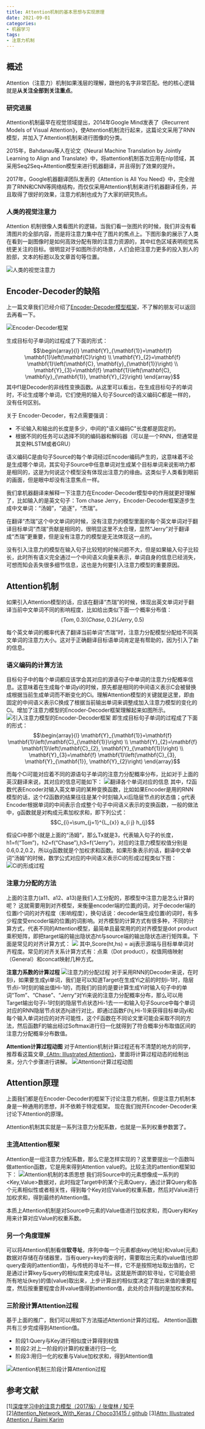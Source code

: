 ```yaml
---
title: Attention机制的基本思想与实现原理
date: 2021-09-01
categories:
- 机器学习
tags:
- 注意力机制
---
```


## 概述
Attention（注意力）机制如果浅层的理解，跟他的名字非常匹配。他的核心逻辑就是**从关注全部到关注重点**。

### 研究进展
Attention机制最早在视觉领域提出，2014年Google Mind发表了《Recurrent Models of Visual Attention》，使Attention机制流行起来，这篇论文采用了RNN模型，并加入了Attention机制来进行图像的分类。

2015年，Bahdanau等人在论文《Neural Machine Translation by Jointly Learning to Align and Translate》中，将attention机制首次应用在nlp领域，其采用Seq2Seq+Attention模型来进行机器翻译，并且得到了效果的提升。

2017年，Google机器翻译团队发表的《Attention is All You Need》中，完全抛弃了RNN和CNN等网络结构，而仅仅采用Attention机制来进行机器翻译任务，并且取得了很好的效果，注意力机制也成为了大家的研究热点。

### 人类的视觉注意力
Attention 机制很像人类看图片的逻辑，当我们看一张图片的时候，我们并没有看清图片的全部内容，而是将注意力集中在了图片的焦点上。下图形象的展示了人类在看到一副图像时是如何高效分配有限的注意力资源的，其中红色区域表明视觉系统更关注的目标。很明显对于如图所示的场景，人们会把注意力更多的投入到人的脸部，文本的标题以及文章首句等位置。

![人类的视觉注意力](https://imzhanghao.oss-cn-qingdao.aliyuncs.com/img/20210526141037.png)

## Encoder-Decoder的缺陷
上一篇文章我们已经介绍了[Encoder-Decoder模型框架](https://imzhanghao.com/2021/08/26/encoder-decoder/)，不了解的朋友可以返回去再看一下。

![Encoder-Decoder框架](https://imzhanghao.oss-cn-qingdao.aliyuncs.com/img/20210526143504.png)

生成目标句子单词的过程成了下面的形式：
$$\begin{array}{l}
\mathbf{Y}_{\mathbf{1}}=\mathbf{f} \mathbf{1}\left(\mathbf{C}\right) \\
\mathbf{Y}_{2}=\mathbf{f} \mathbf{1}\left(\mathbf{C}, \mathbf{y}_{\mathbf{1}}\right) \\
\mathbf{Y}_{3}=\mathbf{f} \mathbf{1}\left(\mathbf{C}, \mathbf{y}_{\mathbf{1}}, \mathbf{Y}_{2}\right)
\end{array}$$
其中f1是Decoder的非线性变换函数。从这里可以看出，在生成目标句子的单词时，不论生成哪个单词，它们使用的输入句子Source的语义编码C都是一样的，没有任何区别。

关于 Encoder-Decoder，有2点需要强调：
- 不论输入和输出的长度是多少，中间的"语义编码C"长度都是固定的。
- 根据不同的任务可以选择不同的编码器和解码器（可以是一个RNN，但通常是其变种LSTM或者GRU）

语义编码C是由句子Source的每个单词经过Encoder编码产生的，这意味着不论是生成哪个单词，其实句子Source中任意单词对生成某个目标单词来说影响力都是相同的，这是为何说这个模型没有体现出注意力的缘由。这类似于人类看到眼前的画面，但是眼中却没有注意焦点一样。

我们拿机器翻译来解释一下注意力在Encoder-Decoder模型中的作用就更好理解了，比如输入的是英文句子：Tom chase Jerry，Encoder-Decoder框架逐步生成中文单词：“汤姆”，“追逐”，“杰瑞”。

在翻译“杰瑞”这个中文单词的时候，没有注意力的模型里面的每个英文单词对于翻译目标单词“杰瑞”贡献是相同的，很明显这里不太合理，显然“Jerry”对于翻译成“杰瑞”更重要，但是没有注意力的模型是无法体现这一点的。

没有引入注意力的模型在输入句子比较短的时候问题不大，但是如果输入句子比较长，此时所有语义完全通过一个中间语义向量来表示，单词自身的信息已经消失，可想而知会丢失很多细节信息，这也是为何要引入注意力模型的重要原因。

## Attention机制
如果引入Attention模型的话，应该在翻译“杰瑞”的时候，体现出英文单词对于翻译当前中文单词不同的影响程度，比如给出类似下面一个概率分布值：
$$(Tom,0.3) (Chase,0.2) (Jerry,0.5)$$

每个英文单词的概率代表了翻译当前单词“杰瑞”时，注意力分配模型分配给不同英文单词的注意力大小。这对于正确翻译目标语单词肯定是有帮助的，因为引入了新的信息。

### 语义编码的计算方法
目标句子中的每个单词都应该学会其对应的源语句子中单词的注意力分配概率信息。这意味着在生成每个单词yi的时候，原先都是相同的中间语义表示C会被替换成根据当前生成单词而不断变化的Ci。理解Attention模型的关键就是这里，即由固定的中间语义表示C换成了根据当前输出单词来调整成加入注意力模型的变化的Ci。增加了注意力模型的Encoder-Decoder框架理解起来如图所示。
![引入注意力模型的Encoder-Decoder框架](https://imzhanghao.oss-cn-qingdao.aliyuncs.com/img/20210526150157.png)
即生成目标句子单词的过程成了下面的形式：
$$\begin{array}{l}
\mathbf{Y}_{\mathbf{1}}=\mathbf{f} \mathbf{1}\left(\mathbf{C}_{\mathbf{1}}\right) \\
\mathbf{Y}_{2}=\mathbf{f} \mathbf{1}\left(\mathbf{C}_{2}, \mathbf{Y}_{\mathbf{1}}\right) \\
\mathbf{Y}_{3}=\mathbf{f} \mathbf{1}\left(\mathbf{C}_{3}, \mathbf{Y}_{\mathbf{1}}, \mathbf{Y}_{2}\right)
\end{array}$$

而每个Ci可能对应着不同的源语句子单词的注意力分配概率分布，比如对于上面的英汉翻译来说，其对应的信息可能如下：
![翻译各个单词对应的信息](https://imzhanghao.oss-cn-qingdao.aliyuncs.com/img/20210526150927.png)
其中，f2函数代表Encoder对输入英文单词的某种变换函数，比如如果Encoder是用的RNN模型的话，这个f2函数的结果往往是某个时刻输入xi后隐层节点的状态值；g代表Encoder根据单词的中间表示合成整个句子中间语义表示的变换函数，一般的做法中，g函数就是对构成元素加权求和，即下列公式：
$$C_{i}=\sum_{j=1}^{L_{x}} a_{i j} h_{j}$$

假设Ci中那个i就是上面的“汤姆”，那么Tx就是3，代表输入句子的长度，h1=f(“Tom”)，h2=f(“Chase”),h3=f(“Jerry”)，对应的注意力模型权值分别是0.6,0.2,0.2，所以g函数就是个加权求和函数。如果形象表示的话，翻译中文单词“汤姆”的时候，数学公式对应的中间语义表示Ci的形成过程类似下图：
![Ci的形成过程](https://imzhanghao.oss-cn-qingdao.aliyuncs.com/img/20210526152842.png)

### 注意力分配的方法
上面的注意力(a11、a12、a13)是我们人工分配的，那模型中注意力是怎么计算的呢？
这就需要用到对齐模型，来衡量encoder端的位置j的词，对于decoder端的位置i个词的对齐程度（影响程度），换句话说：decoder端生成位置i的词时，有多少程度受encoder端的位置j的词影响。对齐模型的计算方式有很多种，不同的计算方式，代表不同的Attention模型，最简单且最常用的的对齐模型是dot product乘积矩阵，即把target端的输出隐状态ht与source端的输出隐状态进行矩阵乘。下面是常见的对齐计算方式：
![](https://imzhanghao.oss-cn-qingdao.aliyuncs.com/img/20210526154026.png)
其中,Score(ht,hs) = aij表示源端与目标单单词对齐程度。常见的对齐关系计算方式有：点乘（Dot product），权值网络映射（General）和concat映射几种方式。

**注意力系数的计算过程**
![注意力的分配过程](https://imzhanghao.oss-cn-qingdao.aliyuncs.com/img/202109030614911.png)
对于采用RNN的Decoder来说，在时刻i，如果要生成yi单词，我们是可以知道Target在生成Yi之前的时刻i-1时，隐层节点i-1时刻的输出值Hi-1的，而我们的目的是要计算生成Yi时输入句子中的单词“Tom”、“Chase”、“Jerry”对Yi来说的注意力分配概率分布，那么可以用Target输出句子i-1时刻的隐层节点状态Hi-1去一一和输入句子Source中每个单词对应的RNN隐层节点状态hj进行对比，即通过函数F(hj,Hi-1)来获得目标单词yi和每个输入单词对应的对齐可能性，这个F函数在不同论文里可能会采取不同的方法，然后函数F的输出经过Softmax进行归一化就得到了符合概率分布取值区间的注意力分配概率分布数值。

**Attention计算过程动图**
对于Attention机制计算过程还有不清楚的地方的同学，推荐看这篇文章[《Attn: Illustrated Attention》](https://towardsdatascience.com/attn-illustrated-attention-5ec4ad276ee3#0458)，里面将计算过程动态的绘制出来，分六个步骤进行讲解。
![Attention计算过程动图](https://imzhanghao.oss-cn-qingdao.aliyuncs.com/img/202109030859123.gif)

## Attention原理
上面我们都是在Encoder-Decoder的框架下讨论注意力机制，但是注意力机制本身是一种通用的思想，并不依赖于特定框架。
现在我们抛开Encoder-Decoder来讨论下Attention的原理。

Attention机制其实就是一系列注意力分配系数，也就是一系列权重参数罢了。

### 主流Attention框架
Attention是一组注意力分配系数，那么它是怎样实现的？这里要提出一个函数叫做attention函数，它是用来得到Attention value的。比较主流的attention框架如下：
![Attention机制的本质思想](https://imzhanghao.oss-cn-qingdao.aliyuncs.com/img/202109030902038.png)
我们将Source中的元素想像成一系列的<Key,Value>数据对，此时指定Target中的某个元素Query，通过计算Query和各个元素相似性或者相关性，得到每个Key对应Value的权重系数，然后对Value进行加权求和，得到最终的Attention值。

本质上Attention机制是对Source中元素的Value值进行加权求和，而Query和Key用来计算对应Value的权重系数。

### 另一个角度理解
可以将Attention机制看做**软寻址**，序列中每一个元素都由key(地址)和value(元素)数据对存储在存储器里，当有query=key的查询时，需要取出元素的value值(也即query查询的attention值)，与传统的寻址不一样，它不是按照地址取出值的，它是通过计算key与query的相似度来完成寻址。这就是所谓的软寻址，它可能会把所有地址(key)的值(value)取出来，上步计算出的相似度决定了取出来值的重要程度，然后按重要程度合并value值得到attention值，此处的合并指的是加权求和。

### 三阶段计算Attention过程
基于上面的推广，我们可以用如下方法描述Attention计算的过程。
Attention函数共有三步完成得到Attention值。
- 阶段1:Query与Key进行相似度计算得到权值
- 阶段2:对上一阶段的计算的权重进行归一化
- 阶段3:用归一化的权重与Value加权求和，得到Attention值

![Attention机制三阶段计算Attention过程](https://imzhanghao.oss-cn-qingdao.aliyuncs.com/img/202109030903758.png)


## 参考文献
[1][深度学习中的注意力模型（2017版）/ 张俊林 / 知乎](https://zhuanlan.zhihu.com/p/37601161)
[2][Attention_Network_With_Keras / Choco31415 / github](https://github.com/Choco31415/Attention_Network_With_Keras)
[3][Attn: Illustrated Attention / Raimi Karim](https://towardsdatascience.com/attn-illustrated-attention-5ec4ad276ee3)
